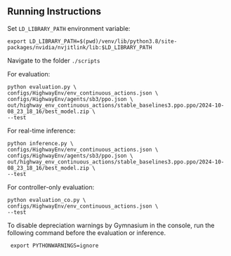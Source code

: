 ## Running Instructions

Set `LD_LIBRARY_PATH` environment variable:
```shell
export LD_LIBRARY_PATH=$(pwd)/venv/lib/python3.8/site-packages/nvidia/nvjitlink/lib:$LD_LIBRARY_PATH
```
Navigate to the folder `./scripts`

For evaluation:
```shell
python evaluation.py \
configs/HighwayEnv/env_continuous_actions.json \
configs/HighwayEnv/agents/sb3/ppo.json \
out/highway_env_continuous_actions/stable_baselines3.ppo.ppo/2024-10-08_23_18_16/best_model.zip \
--test
```

For real-time inference:
```shell
python inference.py \
configs/HighwayEnv/env_continuous_actions.json \
configs/HighwayEnv/agents/sb3/ppo.json \
out/highway_env_continuous_actions/stable_baselines3.ppo.ppo/2024-10-08_23_18_16/best_model.zip \
--test
```

For controller-only evaluation:
```shell
python evaluation_co.py \
configs/HighwayEnv/env_continuous_actions.json \
--test
```

To disable depreciation warnings by Gymnasium in the console, run the following command before the evaluation or inference. 
```shell
 export PYTHONWARNINGS=ignore
```